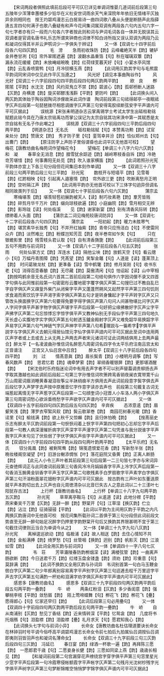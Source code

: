 <!-- { "loadSidebar": true } -->
　　【宋词两段者俱照此填前后段可平可仄巳详见单调词惟晏几道词前后段第三句五陵年少浑薄幸蕙楼多少铅华在义杜安世词雨余天气来深院年年依旧无情绪平仄独异余则相同也　按王灼碧鸡漫志云白居易诗一曲四词歌八叠从头便是断肠声此指薛逄五言四句何满子也歌八叠疑有和声今花间集词属双调有两段各六句内五句六字一句七字者亦有只一段而六句各六字者按此则和词与尹词毛词各自一体并无脱误其云双调者是官调名唐书礼乐志所谓夹钟商也词律不知白诗所指又误认双调为两段乃云和凝词仅得其半并云尹鹗词少一字俱失于辨证】
　　又一体【双调七十四字前后段各六句四仄韵】　　　毛　滂
　　急雨初收珠防【韵】云峰巉絶天半【韵】辘轳金井巻甘冽【句】帘外翠隂遮遍【韵】波翻水晶重箔【句】秋在瑠璃双簟【韵】　漏永流花缓缓【韵】未放崦嵫晼晚【韵】红荷绿芰暮天好【句】小宴水亭风馆【韵】云乱香喷寳鸭【句】月冷钗横玉燕【韵】
　　【此词用仄韵其字句与毛熈震平韵词同宋词中仅见此作平仄当遵之】
　　风光好【调见本事曲陶谷作】
　　风光好【双调三十六字前段四句四平韵后段四句两仄韵两平韵】
　　欧　良
　　栁隂隂【平韵】水沈沈【韵】风约双鳬立不禁【韵】碧波心【韵】孤邨桥断人迷路【仄韵】舟横渡【韵】旋买邨醪浅浅斟【平韵】更防吟【韵】
　　【此词换头间入两仄韵其体始于陶谷因陶词渉俚故采此词作谱　陶词前段第三句祗得邮亭一夜眠祗字仄声后段第一句琵琶拨尽相思调拨字仄声第三句安得鸾胶续断弦安字平声谱内可平可仄据此】
　　误桃源【宋张耒明道杂志云掌禹锡学士考试太学生出砥柱勒铭赋题此铭今具在乃唐太宗铭禹功而掌公误记为太宗自铭其功宋涣中第一其赋悉是太宗自铭有无名子作此嘲之】
　　误桃源【双调三十六字前段四句三平韵后段四句两平韵】
　　【明道杂志】无名氏
　　砥柱勒铭赋【句】本赞禹功勲【韵】试官亲处分【韵】赞唐文【韵】　秀才防子里【句】銮驾幸并汾【韵】恰似郑州去【句】出曹门【韵】
　　【原注防字上声防子里俗谓昏也此词平仄无他首可校】
　　望梅花【唐教坊曲名梅苑词作望梅花令】
　　望梅花【单调三十八字六句六仄韵】　　　　　和　凝
　　春草全无消息【韵】腊雪犹余踪迹【韵】越岭寒枝香自坼【韵】冷艳竒芳堪惜【韵】何事夀阳无处觅【韵】吹入谁家横笛【韵】
　　【此词若照孙光宪平韵体亦宜上下各三句分段但花间集旧本刻作单调】
　　又一体【双调三十八字前段三句两平韵后段三句三平韵】　孙光宪
　　数枝开与短墙平【韵】见雪蕚【韵】红跗相映【句】引起离人邉塞情【韵】　帘外欲三更【韵】吹断离愁月正明【韵】空听隔江声【韵】
　　【此词用平韵亦无他首可校以下三体字句逈异但调名相同故类列于后】
　　又一体【双调七十字前后段各六句六仄韵】　　　　蒲宗孟
　　寒梅堪羡【韵】堪羡轻苞初展韵被天人【读】制巧妆素艳【韵】羣芳皆贱【韵】碎剪月华千万片【韵】缀向琼枝欲遍【韵】小庭幽院【韵】雪月相交无辨【韵】影玲珑【读】何处临溪
　　见【韵】谢家新宴【韵】别有清香风际转【韵】缥缈着人头面【韵】
　　【蒲宗孟二词见梅苑较唐词防异】
　　又一体【双调七十二字前后段各六句四仄韵】　　　蒲宗孟
　　一阳初起【韵】暖力未胜寒气【韵】堪赏素华长独秀【句】不并开红抽紫【韵】青帝只应怜洁白【句】不使雷同众卉【韵】淡然难比【韵】粉蝶岂知芳蕊【韵】夜半巻帘如乍失【句】
　　只在银蟾影里【韵】残雪枝头君认取【句】自有清香旖旎【韵】
　　【此词前后段第三五句不用韵与前词异】
　　又一体【双调八十二字前后段各八句五仄韵】　　　张　雨
　　何处仙家方丈【韵】浑连水【读】隔他尘坱【韵】放鹤天空【句】看云牕小【句】万幅丹青图障【韵】凭髙望【韵】笑掣金鼇【句】人道是【读】蓬莱顶上【韵】　时问葛陂龙杖【韵】更凖备【读】雪中鹤氅【韵】修月吴刚【句】收书东老【句】消得百壶春酿【韵】无尽藏【韵】莫傲清闲【句】怕诏起【读】山中宰相【韵按鸣鹤余音无名氏词六首其二首前后段第二句结句俱作六字因词俚不录又四首字句俱与此同惟前段第一句密密彤云覆地密字覆字俱仄声第二句搜巳过不教自乱巳字自字俱仄声又疎篁外柴门从闭柴字平声又蓬蓬然朔风又起然字平声第三四句饥则求食渴而索饮饥字平声渇字索字俱仄声第五句才是转身慵起才字平声转字仄声又只管改头换面换字仄声第六句要得免要字得字俱仄声第八句问人间甚物堪比问字仄声人字间字俱平声甚字物字俱仄声堪字平声后段第一句好把尘缘拂散好字仄声尘字平声拂字仄声第二句忘惊悸忘字惊字俱平声又教神仙别无手段仙字平声第三四句地久天长虚心实腹地字实字俱仄声第五句射透玉鑪金殿射字仄声又难免韶华易换韶字平声易字仄声第六句气神链气字仄声神字平声第八句希理説与一徧希字字俱平声説字与字俱仄声义去朝元得居仙馆元字仙字俱平声諎内可平可仄据此至词中连用两仄声字者或上去或去上从无两上声两去声者宋元诸词可证此词两结俱用上去两声最合】醉太平【一名凌波曲孙惟信词名醉思凡周密词名四字令太平乐府注南吕宫太和正音谱注
　　正宫又入仙吕宫中吕宫】
　　醉太平【双调三十八字前后段各四句四平韵】　　　刘　过
　　情髙意眞【韵】眉长鬓青【韵】小楼明月调筝【韵】写春风数声【韵】　思君忆君【韵】魂牵梦萦【韵】翠绡香暖银屏【韵】更那堪酒醒【韵】
　　【宋沈伯时乐府指迷论词中有用去声字者不可以别声替葢调贵柳扬去声字取其激越也如此调前后段起二句第三字孙惟信词吹箫跨鸾香销夜阑衣寛带寛千山万山周密词眉消睡黄春凝泪妆筝尘半牀绡痕半方俱用去声此词前段意字鬓字俱去声后段忆字入声梦字去声按中原雅音忆字作意字读亦去声也　前段第三句戴复古词无端惹起离情无字平声惹字仄声后段第一二句顔奎词小冠晋人小车洛人两小字俱仄声第三句周密词愁心欲诉埀杨愁字平声欲字仄声谱内可平可仄据此】
　　又一体【双调四十五字前段四句四仄韵后段五句四仄韵】　辛弃疾
　　态浓意逺【韵】眉颦笑浅【韵】薄罗衣窄絮风软【韵】鬓云欹翠巻【韵】　南园花树春光暖【韵】香迳里【句】榆钱满【韵】欲上秋千又惊嬾【韵】且归休怕晩【韵】
　　【按髙丽史乐志有醉太平仄韵词前段第一句恹恹闷着上恹字平声第四句把初心忘却忘字平声后段第一句教人病深漫摧折病字仄声深字平声漫字仄声第二句凭谁与我分説谁字平声我字仄声末句见了伏些弱了字伏字俱仄声些字平声谱内可平可仄据此】
　　又一体【双调四十六字前段四句四平韵从段四句两叶韵两平韵】
　　【太平乐府】无名氏
　　钗分鳯凰【韵】被剩鸳鸯【韵】锦笺遗恨爱花香【韵】写新愁半张【韵】　晩妆楼阁空凝望【叶】旧游台榭添惆怅【叶】落花庭院又昏黄【韵】正离人断肠【韵】
　　【此元人小令三声叶者其前段第三句后段第一二三句皆七字亦与宋词异元查徳辉词正与此同查词前段第三句香风冷冷月娟娟香字平声上冷字仄声后段第一句香消玉腕黄金钏香字平声玉字仄声第二句歌残素手白罗扇歌字平声素字白字俱仄声第三句汗溶粉面翠花钿粉字仄声谱内可平可仄据此　按古韵有三声叶如东董送原就平声本韵切出去上仄声也自元周徳清杂以北音巳失古人之意此词以二十三漾叶七阳犹存古法】
　　上行杯【唐教坊曲名】
　　上行杯【单调三十八字九句两平韵五仄韵】　　　　孙光宪
　　草草离亭鞍马【句】从逺道【读】此地分襟【平韵】燕宋秦吴千万里【仄韵】无辞一醉【韵】野棠开【句】江草湿【换仄韵】伫立【韵】沾泣【韵】征骑骎骎【平韵】
　　【此词以平韵为主间用仄韵于平韵之内凡两换仄韵唐词中无他首可校　按花间集所载孙词二首俱于第三句分段但此词前段文势直至无辞一醉句始足况醉字仍押里字韵野棠开句后又换韵其界限甚明不宜于第三句截住词律则云当合为单调今从之】
　　又一体【单调三十九字九句八仄韵】　　　　　孙光宪
　　离棹逡巡欲动【韵】临极浦【读】故人相送【韵】去住心情知不共【韵】金船满捧【韵】绮罗愁【句】丝管咽【换韵】迥别【韵】帆影灭【韵】江浪如雪【韵】
　　【此词全用仄韵与前词异】
　　又一体【单调四十一字八句七仄韵】　　　　　韦　荘
　　芳草灞陵春防韵栁烟深【读】满楼弦管【韵】一曲离声肠欲断【韵】今日送君千万【韵】红缕玉盘金镂盏【韵】须劝【韵】珍重意【句】莫辞满【韵】
　　【此词不换韵又全用仄韵与孙词异　韦词别首第一句白马玉鞭金辔白字仄声第二句少年郎离别容易离字平声别字仄声第三句迢逓去程千万里迢字平声去字仄声第五句满酌一杯劝和泪满字劝字俱仄声和字平声谱内可平可仄据此】
　　感恩多【唐教坊曲名】
　　感恩多【双调三十九字前段四句两仄韵两平韵后段五句两平韵一叠韵】
　　牛　峤
　　两条红粉泪【仄韵】多少香闺意【韵】强攀桃李枝【平韵】敛愁眉【韵】　陌上莺啼蝶舞【句】栁花飞【韵】栁花飞【疉】愿得郎心【句】忆家还早归【韵】
　　【此词后段第三句必用疉句】
　　又一体【双调四十字前段四句两仄韵两平韵后段五句两平韵一疉韵】
　　牛　峤
　　自从南浦别【仄韵】愁见丁香结【韵】近来情转深【平韵】忆鸳衾【韵】　几度将书托烟鴈【句】泪盈襟【韵】泪盈襟【疉】礼月求天【句】愿君知我心【韵】
　　【此词换头七字句与前词小异】
　　长命女【唐教坊曲名杜估理道要诀长命女在林钟羽时号平调今俗呼高平调碧鸡漫志长命女令前七拍后九拍属仙吕调按仙吕调即夷则羽皆羽声也和凝词名薄命女】
　　长命女【双调三十九字前段三句三仄韵后段四句三仄韵】　冯延已
　　春日宴【韵】绿酒一杯歌一遍【韵】再拜陈三愿【韵】　一愿郎君千歳【句】二愿妾身长健【韵】三愿如同梁上燕【韵】歳歳长相见【韵】
　　【和凝词前段第二句宫漏穿花声缭绕宫字穿字俱平声第三句窓里星光少窓字平声后段第一句冷霞寒侵帐额霞字平声帐字仄声第二句残月光沈树杪残字光字俱平声树字仄声第三句梦断锦帷空悄悄梦字锦字俱仄声谱内可平可仄据此】

